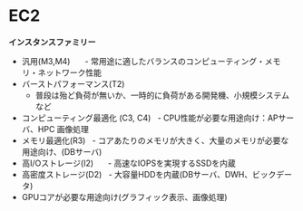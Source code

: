 # EC2

**インスタンスファミリー**

- 汎用(M3,M4) 
   　- 常用途に適したバランスのコンピューティング・メモリ・ネットワーク性能
- バーストパフォーマンス(T2) 
     - 普段は殆ど負荷が無いか、一時的に負荷がある開発機、小規模システムなど
- コンピューティング最適化 (C3, C4)
     - CPU性能が必要な用途向け：APサーバ、HPC 画像処理
- メモリ最適化(R3) 
     - コアあたりのメモリが大きく、大量のメモリが必要な用途向け、(DBサーバ)
- 高I/Oストレージ(I2)　
     - 高速なIOPSを実現するSSDを内蔵
- 高密度ストレージ(D2)
     - 大容量HDDを内蔵(DBサーバ、DWH、ビックデータ)
- GPUコアが必要な用途向け(グラフィック表示、画像処理)
